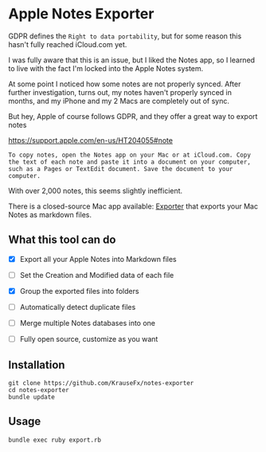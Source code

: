 # Apple Notes Exporter

GDPR defines the `Right to data portability`, but for some reason this hasn't fully reached iCloud.com yet.

I was fully aware that this is an issue, but I liked the Notes app, so I learned to live with the fact I'm locked into the Apple Notes system.

At some point I noticed how some notes are not properly synced. After further investigation, turns out, my notes haven't properly synced in months, and my iPhone and my 2 Macs are completely out of sync. 

But hey, Apple of course follows GDPR, and they offer a great way to export notes

https://support.apple.com/en-us/HT204055#note

```
To copy notes, open the Notes app on your Mac or at iCloud.com. Copy the text of each note and paste it into a document on your computer, such as a Pages or TextEdit document. Save the document to your computer.
```

With over 2,000 notes, this seems slightly inefficient.

There is a closed-source Mac app available: [Exporter](https://itunes.apple.com/us/app/exporter/id1099120373?mt=12) that exports your Mac Notes as markdown files.

## What this tool can do

- [x] Export all your Apple Notes into Markdown files
- [ ] Set the Creation and Modified data of each file
- [x] Group the exported files into folders
- [ ] Automatically detect duplicate files
- [ ] Merge multiple Notes databases into one
- [ ] Fully open source, customize as you want


## Installation

```
git clone https://github.com/KrauseFx/notes-exporter
cd notes-exporter
bundle update
```

## Usage

```
bundle exec ruby export.rb
```
